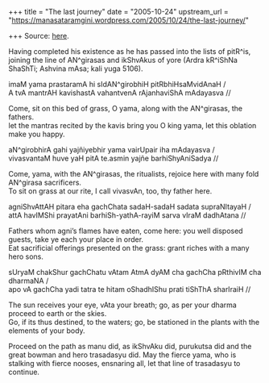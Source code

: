 +++
title = "The last journey"
date = "2005-10-24"
upstream_url = "https://manasataramgini.wordpress.com/2005/10/24/the-last-journey/"

+++
Source: [here](https://manasataramgini.wordpress.com/2005/10/24/the-last-journey/).

[](http://www.intratext.com/IXT/SAN0010/LM.HTM)Having completed his existence as he has passed into the lists of pitR^is, joining the line of AN^girasas and ikShvAkus of yore (Ardra kR^iShNa ShaShTi; Ashvina mAsa; kali yuga 5106).

imaM yama prastaramA hi sIdAN^girobhiH pitRbhiHsaMvidAnaH /  
A tvA mantrAH kavishastA vahantvenA rAjanhaviShA mAdayasva //

Come, sit on this bed of grass, O yama, along with the AN^girasas, the fathers.  
let the mantras recited by the kavis bring you O king yama, let this oblation make you happy.

aN^girobhirA gahi yajñiyebhir yama vairUpair iha mAdayasva /  
vivasvantaM huve yaH pitA te.asmin yajñe barhiShyAniSadya //

Come, yama, with the AN^girasas, the ritualists, rejoice here with many fold AN^girasa sacrificers.  
To sit on grass at our rite, I call vivasvAn, too, thy father here.

agniShvAttAH pitara eha gachChata sadaH-sadaH sadata supraNItayaH /  
attA havIMShi prayatAni barhiSh-yathA-rayiM sarva vIraM dadhAtana //

Fathers whom agni’s flames have eaten, come here: you well disposed guests, take ye each your place in order.  
Eat sacrificial offerings presented on the grass: grant riches with a many hero sons.

[](http://www.intratext.com/IXT/SAN0010/B8.HTM)sUryaM chakShur gachChatu vAtam AtmA dyAM cha gachCha pRthivIM cha dharmaNA /  
apo vA gachCha yadi tatra te hitam oShadhIShu prati tiShThA sharIraiH //

The sun receives your eye, vAta your breath; go, as per your dharma proceed to earth or the skies.  
Go, if its thus destined, to the waters; go, be stationed in the plants with the elements of your body.

Proceed on the path as manu did, as ikShvAku did, purukutsa did and the great bowman and hero trasadasyu did. May the fierce yama, who is stalking with fierce nooses, ensnaring all, let that line of trasadasyu to continue.  
[](http://www.intratext.com/IXT/SAN0010/SWU.HTM)[](http://www.intratext.com/IXT/SAN0010/GOG.HTM)

